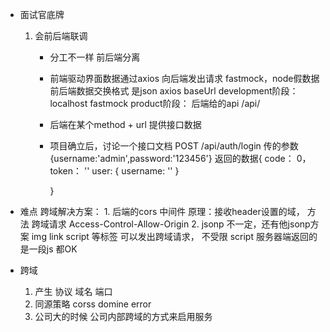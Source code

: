 - 面试官底牌
    1. 会前后端联调
        - 分工不一样 前后端分离
        - 前端驱动界面数据通过axios 向后端发出请求
            fastmock，node假数据
            前后端数据交换格式 是json
            axios baseUrl 
            development阶段：  localhost fastmock
            product阶段：  后端给的api /api/ 
        - 后端在某个method + url 提供接口数据
        - 项目确立后，讨论一个接口文档
            POST  /api/auth/login
            传的参数 {username:'admin',password:'123456'}
            返回的数据{
                code： 0，
                token： ''
                user: {
                    username: ''
                }
 
            }
- 难点
    跨域解决方案：
        1. 后端的cors 中间件 原理：接收header设置的域， 方法 跨域请求
            Access-Control-Allow-Origin
        2. jsonp 
            不一定，还有他jsonp方案
            img link script 等标签 可以发出跨域请求， 不受限 
            script 服务器端返回的是一段js 都OK

- 跨域
    1. 产生
        协议 域名 端口
    2. 同源策略
        corss domine error
    3. 公司大的时候
        公司内部跨域的方式来启用服务

